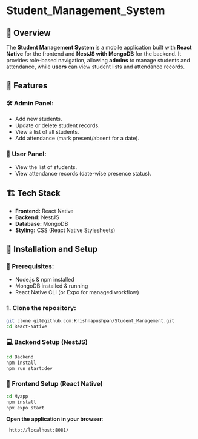 # Student_Management_System


## 📌 Overview

The **Student Management System** is a mobile application built with **React Native** for the frontend and **NestJS with MongoDB** for the backend. It provides role-based navigation, allowing **admins** to manage students and attendance, while **users** can view student lists and attendance records.

## 🎯 Features

### 🛠️ Admin Panel:
- Add new students.
- Update or delete student records.
- View a list of all students.
- Add attendance (mark present/absent for a date).

### 👥 User Panel:
- View the list of students.
- View attendance records (date-wise presence status).

## 🏗️ Tech Stack
- **Frontend:** React Native  
- **Backend:** NestJS  
- **Database:** MongoDB  
- **Styling:** CSS (React Native Stylesheets)  

## 🚀 Installation and Setup

### 📌 Prerequisites:
- Node.js & npm installed  
- MongoDB installed & running  
- React Native CLI (or Expo for managed workflow)  



### 1. Clone the repository:
   ```bash
   git clone git@github.com:Krishnapushpan/Student_Management.git
   cd React-Native
   ```

### 💻 Backend Setup (NestJS)

```bash
cd Backend
npm install
npm run start:dev
```

### 📱 Frontend Setup (React Native)
```bash
cd Myapp
npm install
npx expo start
```
**Open the application in your browser**:

	 http://localhost:8081/
